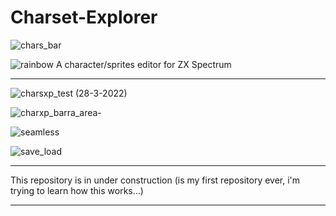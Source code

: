 # Charset-Explorer

![chars_bar](https://github.com/saborido/Charset-Explorer/assets/11407070/12c12dca-0bbb-4332-8618-93302d39c88e)


  ![rainbow](https://github.com/saborido/Charset-Explorer/assets/11407070/9adddd2f-3cc7-4851-ab0d-a1b14bb29b55)  A character/sprites editor for ZX Spectrum

-----------------------------

![charsxp_test (28-3-2022)](https://github.com/saborido/Charset-Explorer/assets/11407070/09b12b79-d10f-4629-b2e8-7321127c1f85)

![charxp_barra_area-](https://github.com/saborido/Charset-Explorer/assets/11407070/fc049220-3168-40a2-bd0e-10b810a5569a)

![seamless](https://github.com/saborido/Charset-Explorer/assets/11407070/9547aadc-4829-4e62-88df-c5704ae3162b)

![save_load](https://github.com/saborido/Charset-Explorer/assets/11407070/70f1a0ee-0f64-49ab-a809-1872e0744890)

-----------------------------

This repository is in under construction (is my first repository ever, i'm trying to learn how this works...)

-----------------------------
